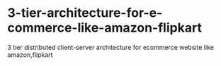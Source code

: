 # 3-tier-architecture-for-e-commerce-like-amazon-flipkart

3 tier distributed client-server architecture for ecommerce website like amazon,flipkart
